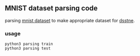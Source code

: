 MNIST dataset parsing code
----------

parsing [mnist dataset](http://yann.lecun.com/exdb/mnist/) to make appropriate dataset for [dsstne](https://github.com/amznlabs/amazon-dsstne).


### usage
```
python3 parsing train
python3 parsing test
```

